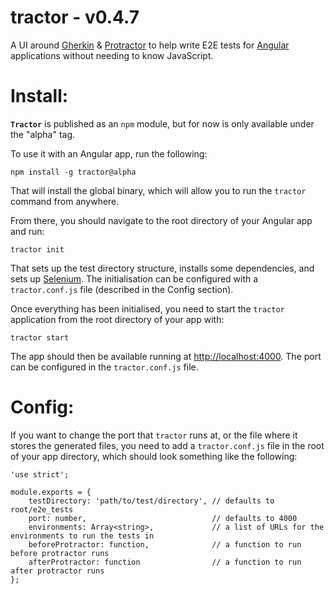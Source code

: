 # tractor - v0.4.7

A UI around [Gherkin](http://cukes.info/gherkin.html) & [Protractor](http://angular.github.io/protractor/) to help write E2E tests for [Angular](https://angularjs.org/) applications without needing to know JavaScript.

# Install:

**`Tractor`** is published as an `npm` module, but for now is only available under the "alpha" tag.

To use it with an Angular app, run the following:

    npm install -g tractor@alpha

That will install the global binary, which will allow you to run the `tractor` command from anywhere.

From there, you should navigate to the root directory of your Angular app and run:

    tractor init

That sets up the test directory structure, installs some dependencies, and sets up [Selenium](http://www.seleniumhq.org/).
The initialisation can be configured with a `tractor.conf.js` file (described in the Config section).

Once everything has been initialised, you need to start the `tractor` application from the root directory of your app with:

    tractor start

The app should then be available running at [http://localhost:4000](http://localhost:4000). The port can be configured in the `tractor.conf.js` file.

# Config:

If you want to change the port that `tractor` runs at, or the file where it stores the generated files, you need to add a `tractor.conf.js` file in the root of your app directory, which should look something like the following:

    'use strict';

    module.exports = {
        testDirectory: 'path/to/test/directory', // defaults to root/e2e_tests
        port: number,                            // defaults to 4000
        environments: Array<string>,             // a list of URLs for the environments to run the tests in
        beforeProtractor: function,              // a function to run before protractor runs
        afterProtractor: function                // a function to run after protractor runs
    };
